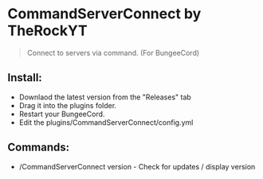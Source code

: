 # CommandServerConnect by TheRockYT

> Connect to servers via command. (For BungeeCord)

## Install:

- Downlaod the latest version from the "Releases" tab
- Drag it into the plugins folder.
- Restart your BungeeCord.
- Edit the plugins/CommandServerConnect/config.yml

## Commands:

- /CommandServerConnect version - Check for updates / display version
